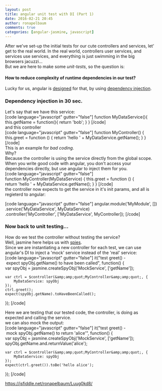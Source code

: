 ```yaml
---
layout: post
title: angular unit test with DI (Part 1)
date: 2016-02-21 20:45
author: ronapelbaum
comments: true
categories: [angular-jasmine, javascript]
---
```

<div>After we've set-up the initial tests for our cute controllers and services, let' get to the real world. In the real world, controllers user services, and services use services, and everything is just swimming in the big browsers jacuzzi...</div>
<div></div>
<div>But we are here to make some <i>unit-tests</i>, so the question is:</div>
<h4>How to reduce complexity of runtime dependencies in our test?</h4>
<div>Lucky for us, angular is <a href="https://docs.angularjs.org/guide/unit-testing">designed</a> for that, by using <a href="https://docs.angularjs.org/guide/di">dependency injection</a>.</div>
<div></div>
<h3><strong>Dependency injection in 30 sec.</strong></h3>
<div>Let's say that we have this service:</div>
<div></div>
[code language="javascript" gutter="false"]
function MyDataService(){
    this.getName = function(){
        return 'bob';
    }
}
[/code]
<div>and this controller</div>
[code language="javascript" gutter="false"]
function MyController() {
    this.greet = function () {
        return 'hello ' + MyDataService.getName();
    }
}
[/code]
<div>This is an example for <i>bad coding</i>.</div>
<div>Why?</div>
<div>Because the controller is using the service directly from the global scope.</div>
<div>When you write good code with angular, you don't access your dependencies directly, but use angular to inject them for you.</div>
[code language="javascript" gutter="false"]
function MyController(MyDataService) {
    this.greet = function () {
        return 'hello ' + MyDataService.getName();
    }
}
[/code]
<div>the controller now expects to get the service in it's init params, and all is regieterd to angular:</div>
<div>

[code language="javascript" gutter="false"]
angular.module('MyModule', [])
    .service('MyDataService', MyDataService)
    .controller('MyController', ['MyDataService', MyController]);
[/code]
<h3>Now back to unit testing...</h3>
<div>How do we test the controller without testing the service?</div>
<div></div>
<div>Well, jasmine here helps us with <a href="http://jasmine.github.io/2.0/introduction.html#section-Spies">spies</a>.</div>
<div>Since we are instantiating a new controller for each test, we can use angular's DI to inject a 'mock' service instead of the 'real' service:</div>
[code language="javascript" gutter="false"]
it(&quot;test greet() - expect spyObj.getName() to have been called&quot;, function() {
    var spyObj = jasmine.createSpyObj('MockService', ['getName']);

    var ctrl = $controller(&amp;amp;quot;MyController&amp;amp;quot;, {
        MyDataService: spyObj
    });
    ctrl.greet();
    expect(spyObj.getName).toHaveBeenCalled();
});
[/code]
<div>Here we are testing that our tested code, the controller, is doing as expected and calling the service.</div>
<div>we can also mock the output:</div>
[code language="javascript" gutter="false"]
it(&quot;test greet() - mock spyObj.getName() to return 'alice'&quot;, function() {
    var spyObj = jasmine.createSpyObj('MockService', ['getName']);
    spyObj.getName.and.returnValue('alice');

    var ctrl = $controller(&amp;amp;quot;MyController&amp;amp;quot;, {
        MyDataService: spyObj
    });
    expect(ctrl.greet()).toBe('hello alice');
});
[/code]
<div><a href="https://jsfiddle.net/ronapelbaum/Luug0kd8/">https://jsfiddle.net/ronapelbaum/Luug0kd8/</a></div>
</div>
